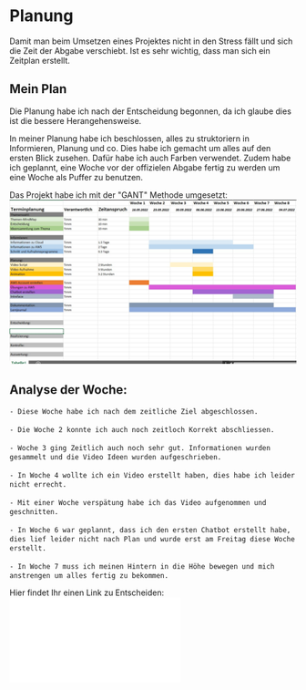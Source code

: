 # Planung 
Damit man beim Umsetzen eines Projektes nicht in den Stress fällt und sich die Zeit der Abgabe verschiebt. Ist es sehr wichtig, dass man sich ein Zeitplan erstellt. 


## Mein Plan 
Die Planung habe ich nach der Entscheidung begonnen, da ich glaube dies ist die bessere Herangehensweise.

In meiner Planung habe ich beschlossen, alles zu struktoriern in Informieren, Planung und co.
Dies habe ich gemacht um alles auf den ersten Blick zusehen. Dafür habe ich auch Farben verwendet. 
Zudem habe ich geplannt, eine Woche vor der offizielen Abgabe fertig zu werden um eine Woche als Puffer zu benutzen.  


Das Projekt habe ich mit der "GANT" Methode umgesetzt: 
![Hier sollte ein Bild stehen](../Dokumentation/Images/02IPERKA-01.jpg)



## Analyse der Woche: 

    - Diese Woche habe ich nach dem zeitliche Ziel abgeschlossen. 
    
    - Die Woche 2 konnte ich auch noch zeitloch Korrekt abschliessen. 
    
    - Woche 3 ging Zeitlich auch noch sehr gut. Informationen wurden gesammelt und die Video Ideen wurden aufgeschrieben. 
    
    - In Woche 4 wollte ich ein Video erstellt haben, dies habe ich leider nicht errecht. 
    
    - Mit einer Woche verspätung habe ich das Video aufgenommen und geschnitten. 
    
    - In Woche 6 war geplannt, dass ich den ersten Chatbot erstellt habe, dies lief leider nicht nach Plan und wurde erst am Freitag diese Woche erstellt. 
    
    - In Woche 7 muss ich meinen Hintern in die Höhe bewegen und mich anstrengen um alles fertig zu bekommen. 



Hier findet Ihr einen Link zu Entscheiden:
![Dieser Link soll dich zu dem IPERKA Model Entscheiden führen](IPERKA/03_Entscheidung.md)    

